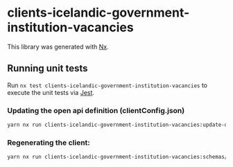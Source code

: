 # clients-icelandic-government-institution-vacancies

This library was generated with [Nx](https://nx.dev).

## Running unit tests

Run `nx test clients-icelandic-government-institution-vacancies` to execute the unit tests via [Jest](https://jestjs.io).

### Updating the open api definition (clientConfig.json)

```sh
yarn nx run clients-icelandic-government-institution-vacancies:update-openapi-document
```

### Regenerating the client:

```sh
yarn nx run clients-icelandic-government-institution-vacancies:schemas/external-openapi-generator
```
